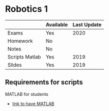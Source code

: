 # Robotics 1

|   | Available | Last Update |
| ------------- | ------------- | ------------ |
| Exams | Yes | 2020 |
| Homework  | No |  |
| Notes  | No |  |
| Scripts Matlab | Yes | 2019 |
| Slides | Yes | 2019 |


## Requirements for scripts
MATLAB for students
* [link to have MATLAB](https://it.mathworks.com/academia/tah-portal/sapienza-universita-di-roma-40576534.html)


